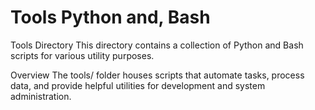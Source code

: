 # Tools Python and, Bash
Tools Directory
This directory contains a collection of Python and Bash scripts for various utility purposes.

Overview
The tools/ folder houses scripts that automate tasks, process data, and provide helpful utilities for development and system administration.

